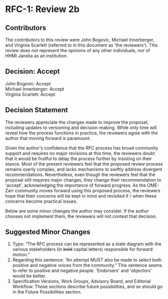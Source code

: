 # RFC-1: Review 2b

## Contributors

The contributors to this review were John Bogovic, Michael Innerberger, and Virginia Scarlett (referred to in this document as 'the reviewers'). This review does not represent the opinions of any other individuals, nor of HHMI Janelia as an institution.

## Decision: Accept

John Bogovic: Accept  
Michael Innerberger: Accept  
Virginia Scarlett: Accept  

## Decision Statement

The reviewers appreciate the changes made to improve the proposal, including updates to versioning and decision-making. 
While only time will reveal how the process functions in practice, the reviewers agree with the author that moving forward is paramount.

Given the author's confidence that the RFC process has broad community support and requires no major revisions at this time, the reviewers doubt that it would be fruitful to delay the process further by insisting on their stance. 
Most of the present reviewers feel that the proposed review process remains overly complex, and lacks mechanisms to swiftly address divergent recommendations. 
Nevertheless, even though the reviewers feel that the proposal still requires major changes, they change their recommendation to 'accept', acknowledging the importance of forward progress. 
As the OME-Zarr community moves forward using this proposed process, the reviewers hope that their concerns will be kept in mind and revisited if / when these concerns become practical issues.

Below are some minor changes the author may consider. If the author chooses not implement them, the reviewers will not contest that decision.

## Suggested Minor Changes 

1. Typo: “The RFC process can be represented as a state diagram with the various stakeholders (in ~~bold~~ capital letters) responsible for forward motion.”
2. Regarding this sentence: “An attempt MUST also be made to select both positive and negative voices from the community.” This sentence seems to refer to positive and negative *people*. 'Endorsers' and 'objectors' would be better.
3. Specification Versions, Work Groups, Advisory Board, and Editorial Workflow: These sections describe future possibilities, and so should go in the Future Possibilities section.
